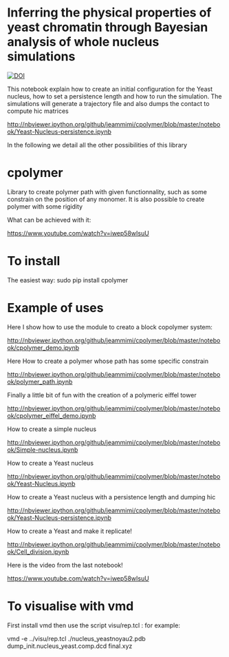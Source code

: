 Inferring the physical properties of yeast chromatin through Bayesian analysis of whole nucleus simulations
=======

 [![DOI](https://zenodo.org/badge/27133678.svg)](https://zenodo.org/badge/latestdoi/27133678)

This notebook explain how to create an initial configuration for the Yeast nucleus, how to set a persistence length
and how to run the simulation.
The simulations will generate a trajectory file and also dumps the contact to compute hic
matrices

http://nbviewer.ipython.org/github/jeammimi/cpolymer/blob/master/notebook/Yeast-Nucleus-persistence.ipynb



In the following we detail all the other possibilities of this library

cpolymer
========

Library to create polymer path with given functionnality, such as
some constrain on the position of any monomer.
It is also possible to create polymer with some rigidity

What can be achieved with it:

https://www.youtube.com/watch?v=iwep58wIsuU

To install
=======

The easiest way:
sudo pip install cpolymer

Example of uses
=======

Here I show how to use the module to creato a block copolymer system:

http://nbviewer.ipython.org/github/jeammimi/cpolymer/blob/master/notebook/cpolymer_demo.ipynb

Here How to create a polymer whose path has some specific constrain

http://nbviewer.ipython.org/github/jeammimi/cpolymer/blob/master/notebook/polymer_path.ipynb

Finally a little bit of fun with the creation of a polymeric eiffel tower

http://nbviewer.ipython.org/github/jeammimi/cpolymer/blob/master/notebook/cpolymer_eiffel_demo.ipynb

How to create a simple nucleus

http://nbviewer.ipython.org/github/jeammimi/cpolymer/blob/master/notebook/Simple-nucleus.ipynb

How to create a Yeast nucleus

http://nbviewer.ipython.org/github/jeammimi/cpolymer/blob/master/notebook/Yeast-Nucleus.ipynb

How to create a Yeast nucleus with a persistence length and dumping hic

http://nbviewer.ipython.org/github/jeammimi/cpolymer/blob/master/notebook/Yeast-Nucleus-persistence.ipynb

How to create a Yeast and make it replicate!

http://nbviewer.ipython.org/github/jeammimi/cpolymer/blob/master/notebook/Cell_division.ipynb


Here is the video from the last notebook!

https://www.youtube.com/watch?v=iwep58wIsuU


To visualise with vmd
=======
First install vmd then use the script  visu/rep.tcl :
for example:

vmd  -e ../visu/rep.tcl ./nucleus_yeastnoyau2.pdb dump_init.nucleus_yeast.comp.dcd final.xyz
